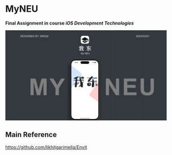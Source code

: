 # MyNEU
**Final Assignment in course ___iOS Development Technologies___**

![image](https://github.com/jingqi-fan/MyNEU/blob/main/show.png)

## Main Reference
https://github.com/likhitgarimella/Envit
